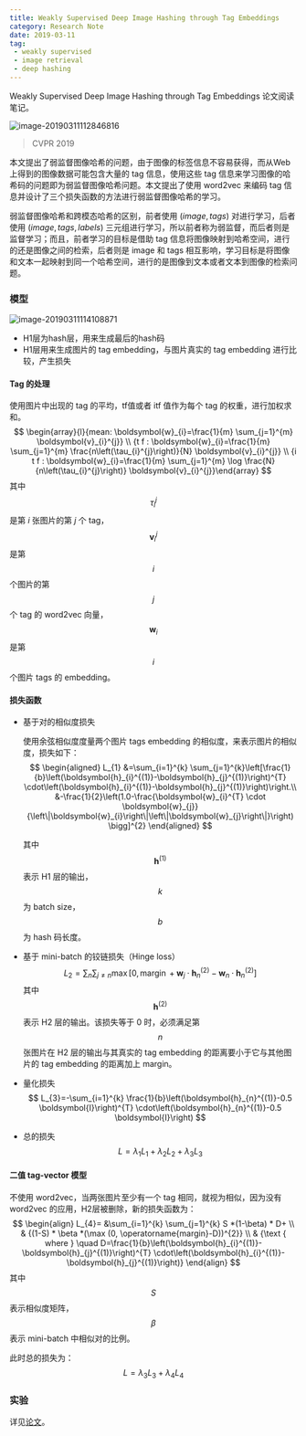 ```yaml
---
title: Weakly Supervised Deep Image Hashing through Tag Embeddings
category: Research Note
date: 2019-03-11
tag:
 - weakly supervised
 - image retrieval
 - deep hashing
---
```


Weakly Supervised Deep Image Hashing through Tag Embeddings 论文阅读笔记。

![image-20190311112846816](https://ws1.sinaimg.cn/large/006tKfTcgy1g0yp2553r3j31gi0bc40p.jpg)

> CVPR 2019

本文提出了弱监督图像哈希的问题，由于图像的标签信息不容易获得，而从Web上得到的图像数据可能包含大量的 tag 信息，使用这些 tag 信息来学习图像的哈希码的问题即为弱监督图像哈希问题。本文提出了使用 word2vec 来编码 tag 信息并设计了三个损失函数的方法进行弱监督图像哈希的学习。

弱监督图像哈希和跨模态哈希的区别，前者使用 $(image, tags)$ 对进行学习，后者使用 $(image, tags, labels)$ 三元组进行学习，所以前者称为弱监督，而后者则是监督学习；而且，前者学习的目标是借助 tag 信息将图像映射到哈希空间，进行的还是图像之间的检索，后者则是 image 和 tags 相互影响，学习目标是将图像和文本一起映射到同一个哈希空间，进行的是图像到文本或者文本到图像的检索问题。

### 模型

![image-20190311114108871](https://ws3.sinaimg.cn/large/006tKfTcgy1g0ypeyvqduj31s20lwk0i.jpg)

* H1层为hash层，用来生成最后的hash码
* H1层用来生成图片的 tag embedding，与图片真实的 tag embedding 进行比较，产生损失

#### Tag 的处理

使用图片中出现的 tag 的平均，tf值或者 itf 值作为每个 tag 的权重，进行加权求和。
$$
\begin{array}{l}{mean: \boldsymbol{w}_{i}=\frac{1}{m} \sum_{j=1}^{m} \boldsymbol{v}_{i}^{j}} \\ {t f : \boldsymbol{w}_{i}=\frac{1}{m} \sum_{j=1}^{m} \frac{n\left(\tau_{i}^{j}\right)}{N} \boldsymbol{v}_{i}^{j}} \\ {i t f : \boldsymbol{w}_{i}=\frac{1}{m} \sum_{j=1}^{m} \log \frac{N}{n\left(\tau_{i}^{j}\right)} \boldsymbol{v}_{i}^{j}}\end{array}
$$
其中 $$\tau_i^j$$ 是第 $i$ 张图片的第 $j$ 个 tag，$$\boldsymbol{v}_i^j$$ 是第 $$i$$ 个图片的第 $$j$$ 个 tag 的 word2vec 向量，$$\boldsymbol{w}_i$$ 是第 $$i$$ 个图片 tags 的 embedding。

#### 损失函数

* 基于对的相似度损失

  使用余弦相似度度量两个图片 tags embedding 的相似度，来表示图片的相似度，损失如下：
  $$
  \begin{aligned} L_{1} &=\sum_{i=1}^{k} \sum_{j=1}^{k}\left[\frac{1}{b}\left(\boldsymbol{h}_{i}^{(1)}-\boldsymbol{h}_{j}^{(1)}\right)^{T} \cdot\left(\boldsymbol{h}_{i}^{(1)}-\boldsymbol{h}_{j}^{(1)}\right)\right.\\ &-\frac{1}{2}\left(1.0-\frac{\boldsymbol{w}_{i}^{T} \cdot \boldsymbol{w}_{j}}{\left\|\boldsymbol{w}_{i}\right\|\left\|\boldsymbol{w}_{j}\right\|}\right) \bigg]^{2} \end{aligned}
  $$

  其中 $$\boldsymbol{h}^{(1)}$$ 表示 H1 层的输出，$$k$$ 为 batch size，$$b$$ 为 hash 码长度。

* 基于 mini-batch 的铰链损失（Hinge loss）
  $$
  L_{2}=\sum_{n} \sum_{j \neq n} \max \left[0, \operatorname{margin}+\boldsymbol{w}_{j} \cdot \boldsymbol{h}_{n}^{(2)}-\boldsymbol{w}_{n} \cdot \boldsymbol{h}_{n}^{(2)}\right]
  $$
  其中 $$\boldsymbol{h}^{(2)}$$ 表示 H2 层的输出。该损失等于 0 时，必须满足第 $$n$$ 张图片在 H2 层的输出与其真实的 tag embedding 的距离要小于它与其他图片的 tag embedding 的距离加上 margin。

* 量化损失
  $$
  L_{3}=-\sum_{i=1}^{k} \frac{1}{b}\left(\boldsymbol{h}_{n}^{(1)}-0.5 \boldsymbol{I}\right)^{T} \cdot\left(\boldsymbol{h}_{n}^{(1)}-0.5 \boldsymbol{I}\right)
  $$

* 总的损失
  $$
  L = \lambda_1L_1 + \lambda_2L_2 + \lambda_3 L_3
  $$

#### 二值 tag-vector 模型

不使用 word2vec，当两张图片至少有一个 tag 相同，就视为相似，因为没有 word2vec 的应用，H2层被删除，新的损失函数为：
$$
\begin{align}
L_{4}= &\sum_{i=1}^{k} \sum_{j=1}^{k} S *(1-\beta) * D+ 
\\ & {(1-S) * \beta *(\max (0, \operatorname{margin}-D))^{2}} \\ 
 & {\text { where } \quad D=\frac{1}{b}\left(\boldsymbol{h}_{i}^{(1)}-\boldsymbol{h}_{j}^{(1)}\right)^{T} \cdot\left(\boldsymbol{h}_{i}^{(1)}-\boldsymbol{h}_{j}^{(1)}\right)}
\end{align}
$$
其中 $$S$$ 表示相似度矩阵，$$\beta$$ 表示 mini-batch 中相似对的比例。

此时总的损失为：
$$
L = \lambda_3L_3 + \lambda_4L_4
$$

### 实验

详见[论文](https://arxiv.org/abs/1806.05804)。